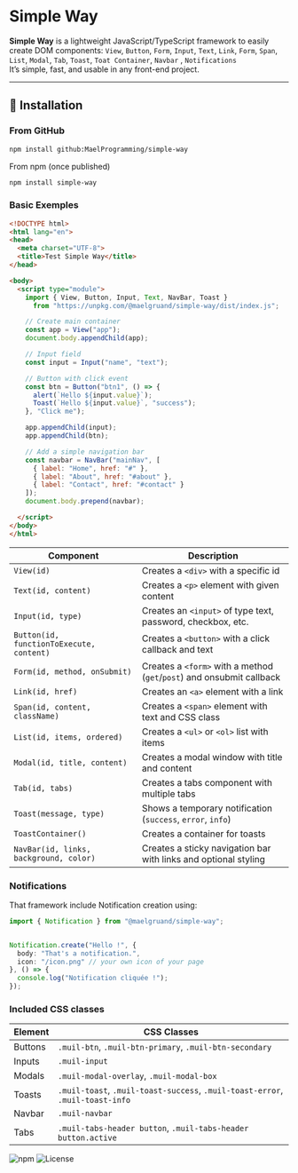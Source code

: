 # Simple Way

**Simple Way** is a lightweight JavaScript/TypeScript framework to easily create DOM components: `View`, `Button`, `Form`, `Input`, `Text`, `Link`, ` Form `, ` Span `, ` List `,  ` Modal `, ` Tab `, `Toast`, `Toat Container`, `Navbar` , `Notifications`   
It’s simple, fast, and usable in any front-end project.

---

## 🚀 Installation

### From GitHub
```bash
npm install github:MaelProgramming/simple-way
```
From npm (once published)
```bash
npm install simple-way
```
### Basic Exemples

```html
<!DOCTYPE html>
<html lang="en">
<head>
  <meta charset="UTF-8">
  <title>Test Simple Way</title>
</head>

<body>
  <script type="module">
    import { View, Button, Input, Text, NavBar, Toast } 
      from "https://unpkg.com/@maelgruand/simple-way/dist/index.js";

    // Create main container
    const app = View("app");
    document.body.appendChild(app);

    // Input field
    const input = Input("name", "text");

    // Button with click event
    const btn = Button("btn1", () => {
      alert(`Hello ${input.value}`);
      Toast(`Hello ${input.value}`, "success");
    }, "Click me");

    app.appendChild(input);
    app.appendChild(btn);

    // Add a simple navigation bar
    const navbar = NavBar("mainNav", [
      { label: "Home", href: "#" },
      { label: "About", href: "#about" },
      { label: "Contact", href: "#contact" }
    ]);
    document.body.prepend(navbar);

  </script>
</body>
</html>

```
| Component                                | Description                                                           |
| ---------------------------------------- | --------------------------------------------------------------------- |
| `View(id)`                               | Creates a `<div>` with a specific id                                  |
| `Text(id, content)`                      | Creates a `<p>` element with given content                            |
| `Input(id, type)`                        | Creates an `<input>` of type text, password, checkbox, etc.           |
| `Button(id, functionToExecute, content)` | Creates a `<button>` with a click callback and text                   |
| `Form(id, method, onSubmit)`             | Creates a `<form>` with a method (`get`/`post`) and onsubmit callback |
| `Link(id, href)`                         | Creates an `<a>` element with a link                                  |
| `Span(id, content, className)`           | Creates a `<span>` element with text and CSS class                    |
| `List(id, items, ordered)`               | Creates a `<ul>` or `<ol>` list with items                            |
| `Modal(id, title, content)`              | Creates a modal window with title and content                         |
| `Tab(id, tabs)`                          | Creates a tabs component with multiple tabs                           |
| `Toast(message, type)`                   | Shows a temporary notification (`success`, `error`, `info`)           |
| `ToastContainer()`                       | Creates a container for toasts                                        |
| `NavBar(id, links, background, color)`   | Creates a sticky navigation bar with links and optional styling       |


### Notifications

That framework include Notification creation using:
```ts
import { Notification } from "@maelgruand/simple-way";


Notification.create("Hello !", { 
  body: "That's a notification.", 
  icon: "/icon.png" // your own icon of your page
}, () => {
  console.log("Notification cliquée !");
});
```

### Included CSS classes
| Element   | CSS Classes |
|-----------|-------------|
| Buttons   | `.muil-btn`, `.muil-btn-primary`, `.muil-btn-secondary` |
| Inputs    | `.muil-input` |
| Modals    | `.muil-modal-overlay`, `.muil-modal-box` |
| Toasts    | `.muil-toast`, `.muil-toast-success`, `.muil-toast-error`, `.muil-toast-info` |
| Navbar    | `.muil-navbar` |
| Tabs      | `.muil-tabs-header button`, `.muil-tabs-header button.active` |

![npm](https://img.shields.io/npm/v/@maelgruand/simple-way)
![License](https://img.shields.io/npm/l/@maelgruand/simple-way)